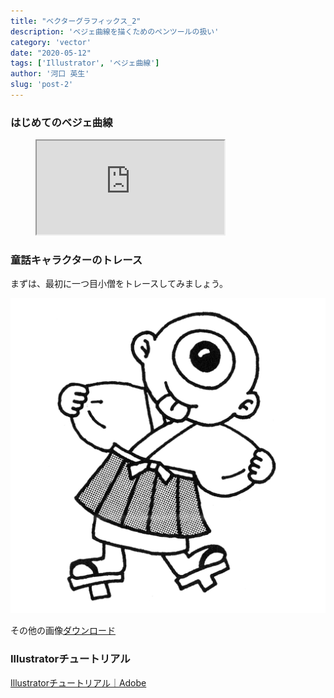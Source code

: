 ```yaml
---
title: "ベクターグラフィックス_2"
description: 'ベジェ曲線を描くためのペンツールの扱い'
category: 'vector'
date: "2020-05-12"
tags: ['Illustrator', 'ベジェ曲線']
author: '河口 英生'
slug: 'post-2'
---
```

<h3 class="title is-5" >はじめてのベジェ曲線</h3>
<figure class="is-fullwidth slide">
  <iframe src="https://drive.google.com/file/d/153uG-0BmGHF6Itzj1w6I_SA-dnR7NwHz/preview"></iframe>
</figure>

<h3 class="title is-5" >童話キャラクターのトレース</h3>
<p>まずは、最初に一つ目小僧をトレースしてみましょう。</p>

![一つ目小僧](../../images/oneEyed.png)

その他の画像[ダウンロード](https://drive.google.com/open?id=1de23cGxx463onf_D-IQpP5mt2Rcopb6S)

</figure>
<h3 class="title is-5" >Illustratorチュートリアル</h3>
<p><a href="https://helpx.adobe.com/jp/illustrator/tutorials.html" >Illustratorチュートリアル｜Adobe</a></p>
